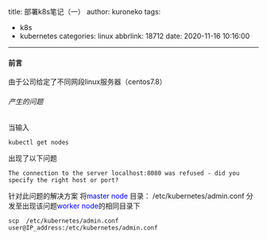 title: 部署k8s笔记（一）
author: kuroneko
tags:
  - k8s
  - kubernetes
categories: linux
abbrlink: 18712
date: 2020-11-16 10:16:00
---
#### 前言
由于公司给定了不同网段linux服务器（centos7.8）
###### 产生的问题
当输入 
```
kubectl get nodes
```
出现了以下问题
```
The connection to the server localhost:8080 was refused - did you specify the right host or port?
```
针对此问题的解决方案
将<font color=blue>master node</font> 目录：  /etc/kubernetes/admin.conf   分发至出现该问题<font color=blue>worker node</font>的相同目录下
```
scp  /etc/kubernetes/admin.conf  user@IP_address:/etc/kubernetes/admin.conf
```